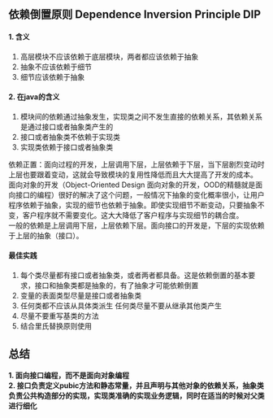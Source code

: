 
## 依赖倒置原则	Dependence Inversion Principle DIP

#### 1. 含义
1. 高层模块不应该依赖于底层模块，两者都应该依赖于抽象
2. 抽象不应该依赖于细节
3. 细节应该依赖于抽象
#### 2. 在java的含义
1. 模块间的依赖通过抽象发生，实现类之间不发生直接的依赖关系，其依赖关系是通过接口或者抽象类产生的
2. 接口或者抽象类不依赖于实现类
3. 实现类依赖于接口或者抽象类

依赖正置：面向过程的开发，上层调用下层，上层依赖于下层，当下层剧烈变动时上层也要跟着变动，这就会导致模块的复用性降低而且大大提高了开发的成本。     
面向对象的开发（Object-Oriented Design 面向对象的开发，OOD的精髓就是面向接口的编程）很好的解决了这个问题，一般情况下抽象的变化概率很小，让用户程序依赖于抽象，实现的细节也依赖于抽象。即使实现细节不断变动，只要抽象不变，客户程序就不需要变化。这大大降低了客户程序与实现细节的耦合度。       
一般的依赖是上层调用下层，上层依赖下层。面向接口的开发是，下层的实现依赖于上层的抽象（接口）。
#### 最佳实践
1. 每个类尽量都有接口或者抽象类，或者两者都具备。这是依赖倒置的基本要求，接口和抽象类都是抽象的，有了抽象才可能依赖倒置
2. 变量的表面类型尽量是接口或者抽象类
3. 任何类都不应该从具体类派生 任何类尽量不要从继承其他类产生
4. 尽量不要重写基类的方法
5. 结合里氏替换原则使用
## 总结
**1. 面向接口编程，而不是面向对象编程**        
**2. 接口负责定义pubic方法和静态常量，并且声明与其他对象的依赖关系，抽象类负责公共构造部分的实现，实现类准确的实现业务逻辑，同时在适当的时候对父类进行细化**


            
